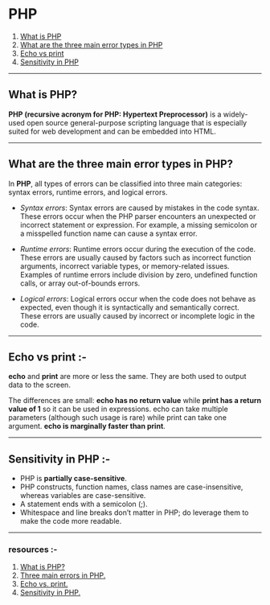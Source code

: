 # PHP
1. [What is PHP](#what-is-php)
1. [What are the three main error types in PHP](#what-are-the-three-main-error-types-in-php)
1. [Echo vs print](#echo-vs-print) 
1. [Sensitivity in PHP](#sensitivity-in-php)

----

## What is PHP?
**PHP (recursive acronym for PHP: Hypertext Preprocessor)** is a widely-used open source general-purpose scripting language that is especially suited for web development and can be embedded into HTML.

---
## What are the three main error types in PHP?
In **PHP**, all types of errors can be classified into three main categories: syntax errors, runtime errors, and logical errors.

- *Syntax errors*: Syntax errors are caused by mistakes in the code syntax. These errors occur when the PHP parser encounters an unexpected or incorrect statement or expression. For example, a missing semicolon or a misspelled function name can cause a syntax error.

- *Runtime errors*: Runtime errors occur during the execution of the code. These errors are usually caused by factors such as incorrect function arguments, incorrect variable types, or memory-related issues. Examples of runtime errors include division by zero, undefined function calls, or array out-of-bounds errors.

- *Logical errors*: Logical errors occur when the code does not behave as expected, even though it is syntactically and semantically correct. These errors are usually caused by incorrect or incomplete logic in the code.

---
## Echo vs print :-
 **echo** and **print** are more or less the same. They are both used to output data to the screen.

The differences are small: **echo has no return value** while **print has a return value of 1** so it can be used in expressions. echo can take multiple parameters (although such usage is rare) while print can take one argument. **echo is marginally faster than print**.

---
## Sensitivity in PHP :-
- PHP is **partially case-sensitive**.
- PHP constructs, function names, class names are case-insensitive, whereas variables are case-sensitive.
- A statement ends with a semicolon (;).
- Whitespace and line breaks don’t matter in PHP; do leverage them to make the code more readable.

---
### resources :-
1. [What is PHP?](https://www.php.net/manual/en/intro-whatis.php)
1. [Three main errors in PHP.](https://www.scaler.com/topics/php-tutorial/types-of-errors-in-php/)
1. [Echo vs. print.](https://www.w3schools.com/php/php_echo_print.asp#:~:text=echo%20and%20print%20are%20more,print%20can%20take%20one%20argument.)
1. [Sensitivity in PHP.](https://www.phptutorial.net/php-tutorial/php-syntax/#:~:text=Summary-,PHP%20is%20partially%20case%2Dsensitive.,make%20the%20code%20more%20readable.)
